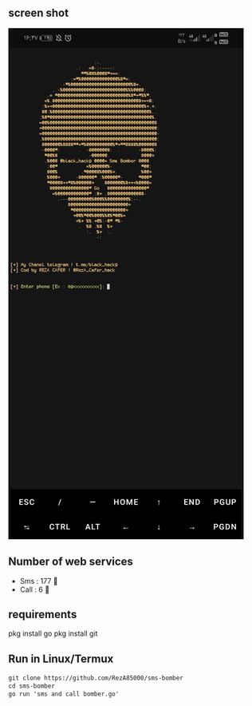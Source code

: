 ## screen shot
<img src="Screenshot_20231005_164740_com.termux.jpg">

## Number of web services 
- Sms : 177 🧨
- Call : 6 🧨


## requirements
pkg install go
pkg install git
  
## Run in Linux/Termux
```
git clone https://github.com/RezA85000/sms-bomber
cd sms-bomber
go run 'sms and call bomber.go'
```
